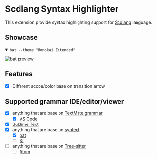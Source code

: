 # Scdlang Syntax Highlighter

This extension provide syntax highlighting support for [Scdlang][] language.

## Showcase

<details open><summary><code>bat --theme "Monokai Extended"</code></summary>

![bat preview](https://user-images.githubusercontent.com/4953069/65954749-c723e800-e470-11e9-901e-49e6e0167dd1.png)
</details>

## Features

- [x] Different scope/color base on transition arrow

## Supported grammar IDE/editor/viewer

- [x] anything that are base on [TextMate grammar](https://macromates.com/manual/en/language_grammars)
  - [x] [VS Code](https://code.visualstudio.com/api/language-extensions/syntax-highlight-guide)
- [x] [Sublime Text](https://www.sublimetext.com/docs/3/syntax.html)
- [x] anything that are base on [syntect](https://github.com/trishume/syntect)
  - [x] [bat](https://github.com/sharkdp/bat/)
  - [ ] [Xi](https://xi-editor.io/)
- [ ] anything that are base on [Tree-sitter](http://tree-sitter.github.io)
  - [ ] [Atom](https://flight-manual.atom.io/hacking-atom/sections/creating-a-grammar/)

[Scdlang]: https://github.com/DrSensor/scdlang/
